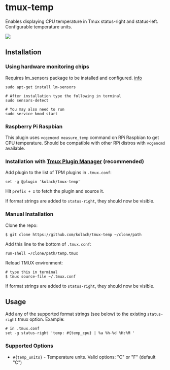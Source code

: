 # tmux-temp

Enables displaying CPU temperature in Tmux status-right and status-left. Configurable temperature units.

![](./screenshots/screenshot.png)

## Installation

### Using hardware monitoring chips

Requires lm_sensors package to be installed and configured.
[info](https://github.com/lm-sensors/lm-sensors/blob/master/README)

```
sudo apt-get install lm-sensors

# After installation type the following in terminal
sudo sensors-detect

# You may also need to run
sudo service kmod start
```

### Raspberry Pi Raspbian

This plugin uses `vcgencmd measure_temp` command on RPi Raspbian to get CPU temperature.
Should be compatible with other RPi distros with `vcgencmd` available.

### Installation with [Tmux Plugin Manager](https://github.com/tmux-plugins/tpm) (recommended)

Add plugin to the list of TPM plugins in `.tmux.conf`:

    set -g @plugin 'kolach/tmux-temp'

Hit `prefix + I` to fetch the plugin and source it.

If format strings are added to `status-right`, they should now be visible.

### Manual Installation

Clone the repo:

    $ git clone https://github.com/kolach/tmux-temp ~/clone/path

Add this line to the bottom of `.tmux.conf`:

    run-shell ~/clone/path/temp.tmux

Reload TMUX environment:

    # type this in terminal
    $ tmux source-file ~/.tmux.conf

If format strings are added to `status-right`, they should now be visible.

## Usage

Add any of the supported format strings (see below) to the existing `status-right` tmux option.
Example:

    # in .tmux.conf
    set -g status-right 'temp: #{temp_cpu} | %a %h-%d %H:%M '

### Supported Options

- `#{temp_units}` - Temperature units. Valid options: "C" or "F" (default "C")

